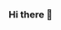 ### Hi there 👋

<!--
**davidhj23/davidhj23** is a ✨ _special_ ✨ repository because its `README.md` (this file) appears on your GitHub profile.

Here are some ideas to get you started:

- 🌱 I’m currently learning clean architecture, docker and azure cloud
-->
